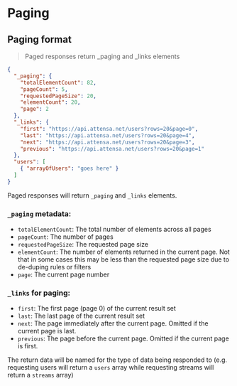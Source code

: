 # Paging

## Paging format

> Paged responses return _paging and _links elements

```json
{
  "_paging": {
    "totalElementCount": 82,
    "pageCount": 5,
    "requestedPageSize": 20,
    "elementCount": 20,
    "page": 2
  },
  "_links": {
    "first": "https://api.attensa.net/users?rows=20&page=0",
    "last": "https://api.attensa.net/users?rows=20&page=4",
    "next": "https://api.attensa.net/users?rows=20&page=3",
    "previous": "https://api.attensa.net/users?rows=20&page=1"
  },
  "users": [
    { "arrayOfUsers": "goes here" }
  ]
}
```

Paged responses will return `_paging` and `_links` elements.

### `_paging` metadata:

* `totalElementCount`: The total number of elements across all pages
* `pageCount`: The number of pages
* `requestedPageSize`: The requested page size
* `elementCount`: The number of elements returned in the current page.  Not that in some cases this may be less than the requested page size due to de-duping rules or filters
* `page`: The current page number

### `_links` for paging:

* `first`: The first page (page 0) of the current result set
* `last`: The last page of the current result set
* `next`: The page immediately after the current page. Omitted if the current page is last.
* `previous`: The page before the current page. Omitted if the current page is first.

The return data will be named for the type of data being responded to (e.g. requesting users will return a `users` array while requesting streams will return a `streams` array)